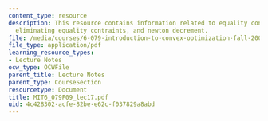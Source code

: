 ```yaml
---
content_type: resource
description: This resource contains information related to equality contrained minimization,
  eliminating equality contraints, and newton decrement.
file: /media/courses/6-079-introduction-to-convex-optimization-fall-2009/4c428302acfe82bee62cf037829a8abd_MIT6_079F09_lec17.pdf
file_type: application/pdf
learning_resource_types:
- Lecture Notes
ocw_type: OCWFile
parent_title: Lecture Notes
parent_type: CourseSection
resourcetype: Document
title: MIT6_079F09_lec17.pdf
uid: 4c428302-acfe-82be-e62c-f037829a8abd
---
```

